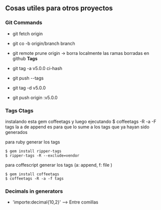 ## Cosas utiles para otros proyectos

### Git Commands
* git fetch origin
* git co -b origin/branch branch
* git remote prune origin -> borra localmente las ramas borradas en github
__Tags__

* git tag -a v5.0.0 ci-hash
* git push --tags
* git tag -d v5.0.0
* git push origin :v5.0.0

### Tags Ctags
  instalando esta gem coffeetags y luego ejecutando $ coffeetags -R -a -F tags
  la a de append es para que lo sume a los tags que ya hayan sido generados

  para ruby generar los tags

```
$ gem install ripper-tags
$ ripper-tags -R --exclude=vendor

```
  para coffescript generar los tags (a: append, f: file <nombre del file>)
```
$ gem install coffeetags
$ coffeetags -R -a -f tags
  ```

### Decimals in generators
  * 'importe:decimal{10,2}'  --> Entre comillas
